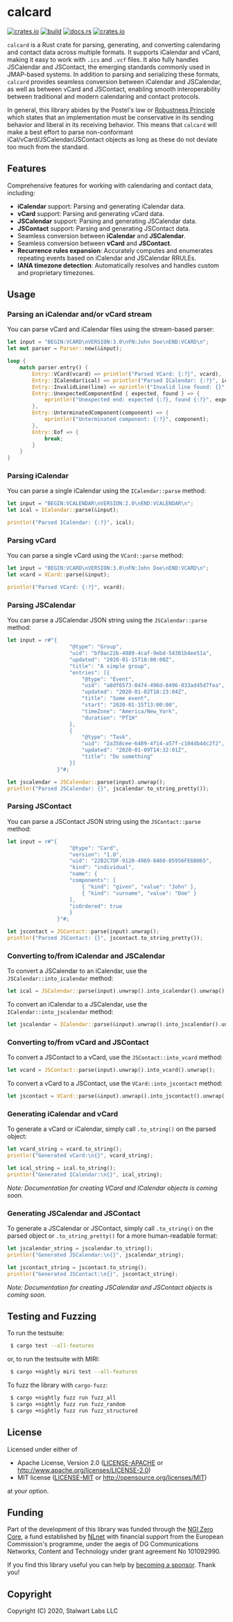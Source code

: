 # calcard

[![crates.io](https://img.shields.io/crates/v/calcard)](https://crates.io/crates/calcard)
[![build](https://github.com/stalwartlabs/calcard/actions/workflows/rust.yml/badge.svg)](https://github.com/stalwartlabs/calcard/actions/workflows/rust.yml)
[![docs.rs](https://img.shields.io/docsrs/calcard)](https://docs.rs/calcard)
[![crates.io](https://img.shields.io/crates/l/calcard)](http://www.apache.org/licenses/LICENSE-2.0)

`calcard` is a Rust crate for parsing, generating, and converting calendaring and contact data across multiple formats. It supports iCalendar and vCard, making it easy to work with `.ics` and `.vcf` files. It also fully handles JSCalendar and JSContact, the emerging standards commonly used in JMAP-based systems. In addition to parsing and serializing these formats, `calcard` provides seamless conversion between iCalendar and JSCalendar, as well as between vCard and JSContact, enabling smooth interoperability between traditional and modern calendaring and contact protocols.

In general, this library abides by the Postel's law or [Robustness Principle](https://en.wikipedia.org/wiki/Robustness_principle) which states that an implementation must be conservative in its sending behavior and liberal in its receiving behavior. This means that `calcard` will make a best effort to parse non-conformant iCal/vCard/JSCalendar/JSContact objects as long as these do not deviate too much from the standard.

## Features

Comprehensive features for working with calendaring and contact data, including:

- **iCalendar** support: Parsing and generating iCalendar data.
- **vCard** support: Parsing and generating vCard data.
- **JSCalendar** support: Parsing and generating JSCalendar data.
- **JSContact** support: Parsing and generating JSContact data.
- Seamless conversion between **iCalendar** and **JSCalendar**.
- Seamless conversion between **vCard** and **JSContact**.
- **Recurrence rules expansion**: Accurately computes and enumerates repeating events based on iCalendar and JSCalendar RRULEs.
- **IANA timezone detection**: Automatically resolves and handles custom and proprietary timezones.

## Usage

### Parsing an iCalendar and/or vCard stream

You can parse vCard and iCalendar files using the stream-based parser:

```rust
let input = "BEGIN:VCARD\nVERSION:3.0\nFN:John Doe\nEND:VCARD\n";
let mut parser = Parser::new(&input);

loop {
    match parser.entry() {
        Entry::VCard(vcard) => println!("Parsed VCard: {:?}", vcard),
        Entry::ICalendar(ical) => println!("Parsed ICalendar: {:?}", ical),
        Entry::InvalidLine(line) => eprintln!("Invalid line found: {}", line),
        Entry::UnexpectedComponentEnd { expected, found } => {
            eprintln!("Unexpected end: expected {:?}, found {:?}", expected, found);
        },
        Entry::UnterminatedComponent(component) => {
            eprintln!("Unterminated component: {:?}", component);
        },
        Entry::Eof => {
            break;
        }
    }
}
```

### Parsing iCalendar

You can parse a single iCalendar using the `ICalendar::parse` method:

```rust
let input = "BEGIN:VCALENDAR\nVERSION:2.0\nEND:VCALENDAR\n";
let ical = ICalendar::parse(&input);

println!("Parsed ICalendar: {:?}", ical);
```

### Parsing vCard

You can parse a single vCard using the `VCard::parse` method:

```rust
let input = "BEGIN:VCARD\nVERSION:3.0\nFN:John Doe\nEND:VCARD\n";
let vcard = VCard::parse(&input);

println!("Parsed VCard: {:?}", vcard);
```
### Parsing JSCalendar

You can parse a JSCalendar JSON string using the `JSCalendar::parse` method:

```rust
let input = r#"{
                    "@type": "Group",
                    "uid": "bf0ac22b-4989-4caf-9ebd-54301b4ee51a",
                    "updated": "2020-01-15T18:00:00Z",
                    "title": "A simple group",
                    "entries": [{
                        "@type": "Event",
                        "uid": "a8df6573-0474-496d-8496-033ad45d7fea",
                        "updated": "2020-01-02T18:23:04Z",
                        "title": "Some event",
                        "start": "2020-01-15T13:00:00",
                        "timeZone": "America/New_York",
                        "duration": "PT1H"
                    },
                    {
                        "@type": "Task",
                        "uid": "2a358cee-6489-4f14-a57f-c104db4dc2f2",
                        "updated": "2020-01-09T14:32:01Z",
                        "title": "Do something"
                    }]
                }"#;

let jscalendar = JSCalendar::parse(input).unwrap();
println!("Parsed JSCalendar: {}", jscalendar.to_string_pretty());
```

### Parsing JSContact

You can parse a JSContact JSON string using the `JSContact::parse` method:

```rust
let input = r#"{
                    "@type": "Card",
                    "version": "1.0",
                    "uid": "22B2C7DF-9120-4969-8460-05956FE6B065",
                    "kind": "individual",
                    "name": {
                    "components": [
                        { "kind": "given", "value": "John" },
                        { "kind": "surname", "value": "Doe" }
                    ],
                    "isOrdered": true
                    }
                }"#;

let jscontact = JSContact::parse(input).unwrap();
println!("Parsed JSContact: {}", jscontact.to_string_pretty());
```

### Converting to/from iCalendar and JSCalendar

To convert a JSCalendar to an iCalendar, use the `JSCalendar::into_icalendar` method:

```rust
let ical = JSCalendar::parse(input).unwrap().into_icalendar().unwrap();
```

To convert an iCalendar to a JSCalendar, use the `ICalendar::into_jscalendar` method:

```rust
let jscalendar = ICalendar::parse(&input).unwrap().into_jscalendar().unwrap();
```

### Converting to/from vCard and JSContact

To convert a JSContact to a vCard, use the `JSContact::into_vcard` method:

```rust
let vcard = JSContact::parse(input).unwrap().into_vcard().unwrap();
```

To convert a vCard to a JSContact, use the `VCard::into_jscontact` method:

```rust
let jscontact = VCard::parse(&input).unwrap().into_jscontact().unwrap();
```

### Generating iCalendar and vCard

To generate a vCard or iCalendar, simply call `.to_string()` on the parsed object:

```rust
let vcard_string = vcard.to_string();
println!("Generated vCard:\n{}", vcard_string);

let ical_string = ical.to_string();
println!("Generated ICalendar:\n{}", ical_string);
```

*Note: Documentation for creating VCard and ICalendar objects is coming soon.*

### Generating JSCalendar and JSContact

To generate a JSCalendar or JSContact, simply call `.to_string()` on the parsed object or `.to_string_pretty()` for a more human-readable format:

```rust
let jscalendar_string = jscalendar.to_string();
println!("Generated JSCalendar:\n{}", jscalendar_string);

let jscontact_string = jscontact.to_string();
println!("Generated JSContact:\n{}", jscontact_string);
```

*Note: Documentation for creating JSCalendar and JSContact objects is coming soon.*


## Testing and Fuzzing

To run the testsuite:

```bash
 $ cargo test --all-features
```

or, to run the testsuite with MIRI:

```bash
 $ cargo +nightly miri test --all-features
```

To fuzz the library with `cargo-fuzz`:

```bash
 $ cargo +nightly fuzz run fuzz_all
 $ cargo +nightly fuzz run fuzz_random
 $ cargo +nightly fuzz run fuzz_structured
```

## License

Licensed under either of

 * Apache License, Version 2.0 ([LICENSE-APACHE](LICENSE-APACHE) or http://www.apache.org/licenses/LICENSE-2.0)
 * MIT license ([LICENSE-MIT](LICENSE-MIT) or http://opensource.org/licenses/MIT)

at your option.

## Funding

Part of the development of this library was funded through the [NGI Zero Core](https://nlnet.nl/NGI0/), a fund established by [NLnet](https://nlnet.nl/) with financial support from the European Commission's programme, under the aegis of DG Communications Networks, Content and Technology under grant agreement No 101092990.

If you find this library useful you can help by [becoming a sponsor](https://opencollective.com/stalwart). Thank you!

## Copyright

Copyright (C) 2020, Stalwart Labs LLC
